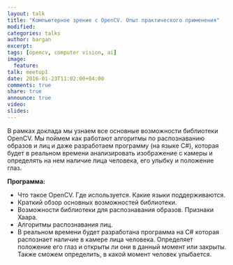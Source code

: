 ```yaml
---
layout: talk
title: "Компьютерное зрение с OpenCV. Опыт практического применения"
modified:
categories: talks
author: bargan
excerpt:
tags: [opencv, computer vision, ai]
image:
  feature:
talk: meetup1
date: 2016-01-23T11:02:00+04:00
comments: true
share: true
announce: true
video:
slides: 
---
```


В рамках доклада мы узнаем все основные возможности библиотеки OpenCV. Мы поймем как работают алгоритмы по распознаванию образов и лиц и даже разработаем программу (на языке C#), которая будет в реальном времени анализировать изображение с камеры и определять на нем наличие лица человека, его улыбку и положение глаз.

**Программа:**

* Что такое OpenCV. Где используется. Какие языки поддерживаются.
* Краткий обзор основных возможностей библиотеки.
* Возможности библиотеки для распознавания образов. Признаки Хаара.
* Алгоритмы распознавания лиц.
* В реальном времени будет разработана программа на C# которая распознает наличие в камере лица человека. Определяет положение его глаз и открыты ли они в данный момент или закрыты. Также сможем определить, в какой момент человек улыбается.